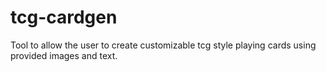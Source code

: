 # tcg-cardgen
Tool to allow the user to create customizable tcg style playing cards using provided images and text.
